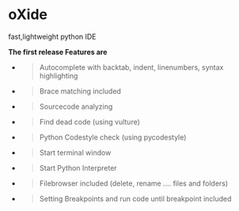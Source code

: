 # oXide

fast,lightweight python IDE


**The first release Features are**


- > Autocomplete with backtab, indent, linenumbers, syntax highlighting
- > Brace matching included
- > Sourcecode analyzing
- > Find dead code (using vulture)
- > Python Codestyle check (using pycodestyle)
- > Start terminal window
- > Start Python Interpreter
- > Filebrowser included (delete, rename .... files and folders)
- > Setting Breakpoints and run code until breakpoint included